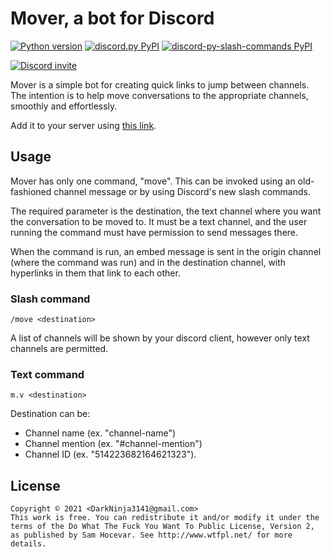 # Mover, a bot for Discord

[![Python version](https://img.shields.io/badge/python-3.8.7-brightgreen)](https://www.python.org/downloads/release/python-387/) [![discord.py PyPI](https://img.shields.io/badge/discord.py-v1.71-blue)](https://pypi.org/project/discord.py/) [![discord-py-slash-commands PyPI](https://img.shields.io/badge/discord--py--slash--commands-1.1.2-blue)](https://pypi.org/project/discord-py-slash-commands/)

[![Discord invite](https://img.shields.io/discord/831679611150270474.svg?color=7289DA&label=Dark%27s%20Bots&logo=discord&labelColor=697EC4&logoColor=white)](https://discord.gg/SazhZEFZu5)

Mover is a simple bot for creating quick links to jump between channels. The intention is to help move conversations to the appropriate channels, smoothly and effortlessly.

Add it to your server using [this link](https://discord.com/api/oauth2/authorize?client_id=777717464280596550&permissions=18432&scope=bot%20applications.commands).

## Usage

Mover has only one command, "move". This can be invoked using an old-fashioned channel message or by using Discord's new slash commands.

The required parameter is the destination, the text channel where you want the conversation to be moved to. It must be a text channel, and the user running the command must have permission to send messages there.

When the command is run, an embed message is sent in the origin channel (where the command was run) and in the destination channel, with hyperlinks in them that link to each other.

### Slash command

`/move <destination>`

A list of channels will be shown by your discord client, however only text channels are permitted.

### Text command

`m.v <destination>`

Destination can be:
- Channel name (ex. "channel-name")
- Channel mention (ex. "#channel-mention")
- Channel ID (ex. "514223682164621323").

## License

```
Copyright © 2021 <DarkNinja3141@gmail.com>
This work is free. You can redistribute it and/or modify it under the
terms of the Do What The Fuck You Want To Public License, Version 2,
as published by Sam Hocevar. See http://www.wtfpl.net/ for more details.
```
